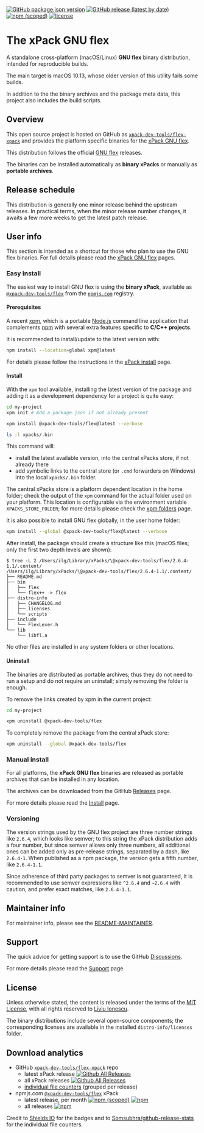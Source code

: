 
[![GitHub package.json version](https://img.shields.io/github/package-json/v/xpack-dev-tools/flex-xpack)](https://github.com/xpack-dev-tools/flex-xpack/blob/xpack/package.json)
[![GitHub release (latest by date)](https://img.shields.io/github/v/release/xpack-dev-tools/flex-xpack)](https://github.com/xpack-dev-tools/flex-xpack/releases/)
[![npm (scoped)](https://img.shields.io/npm/v/@xpack-dev-tools/flex.svg?color=blue)](https://www.npmjs.com/package/@xpack-dev-tools/flex/)
[![license](https://img.shields.io/github/license/xpack-dev-tools/flex-xpack)](https://github.com/xpack-dev-tools/flex-xpack/blob/xpack/LICENSE)

# The xPack GNU flex

A standalone cross-platform (macOS/Linux) **GNU flex**
binary distribution, intended for reproducible builds.

The main target is macOS 10.13, whose older version of this utility
fails some builds.

In addition to the the binary archives and the package meta data,
this project also includes the build scripts.

## Overview

This open source project is hosted on GitHub as
[`xpack-dev-tools/flex-xpack`](https://github.com/xpack-dev-tools/flex-xpack)
and provides the platform specific binaries for the
[xPack GNU flex](https://xpack.github.io/flex/).

This distribution follows the official
[GNU flex](https://www.gnu.org/software/flex/) releases.

The binaries can be installed automatically as **binary xPacks** or manually as
**portable archives**.

## Release schedule

This distribution is generally one minor release behind the upstream releases.
In practical terms, when the minor release number changes, it awaits a few
more weeks to get the latest patch release.

## User info

This section is intended as a shortcut for those who plan
to use the GNU flex binaries. For full details please read the
[xPack GNU flex](https://xpack.github.io/flex/) pages.

### Easy install

The easiest way to install GNU flex is using the **binary xPack**, available as
[`@xpack-dev-tools/flex`](https://www.npmjs.com/package/@xpack-dev-tools/flex)
from the [`npmjs.com`](https://www.npmjs.com) registry.

#### Prerequisites

A recent [xpm](https://xpack.github.io/xpm/),
which is a portable [Node.js](https://nodejs.org/) command line application
that complements [npm](https://docs.npmjs.com)
with several extra features specific to
**C/C++ projects**.

It is recommended to install/update to the latest version with:

```sh
npm install --location=global xpm@latest
```

For details please follow the instructions in the
[xPack install](https://xpack.github.io/install/) page.

#### Install

With the `xpm` tool available, installing
the latest version of the package and adding it as
a development dependency for a project is quite easy:

```sh
cd my-project
xpm init # Add a package.json if not already present

xpm install @xpack-dev-tools/flex@latest --verbose

ls -l xpacks/.bin
```

This command will:

- install the latest available version,
into the central xPacks store, if not already there
- add symbolic links to the central store
(or `.cmd` forwarders on Windows) into
the local `xpacks/.bin` folder.

The central xPacks store is a platform dependent
location in the home folder;
check the output of the `xpm` command for the actual
folder used on your platform.
This location is configurable via the environment variable
`XPACKS_STORE_FOLDER`; for more details please check the
[xpm folders](https://xpack.github.io/xpm/folders/) page.

It is also possible to install GNU flex globally, in the user home folder:

```sh
xpm install --global @xpack-dev-tools/flex@latest --verbose
```

After install, the package should create a structure like this (macOS files;
only the first two depth levels are shown):

```console
$ tree -L 2 /Users/ilg/Library/xPacks/\@xpack-dev-tools/flex/2.6.4-1.1/.content/
/Users/ilg/Library/xPacks/\@xpack-dev-tools/flex/2.6.4-1.1/.content/
├── README.md
├── bin
│   ├── flex
│   └── flex++ -> flex
├── distro-info
│   ├── CHANGELOG.md
│   ├── licenses
│   └── scripts
├── include
│   └── FlexLexer.h
└── lib
    └── libfl.a
```

No other files are installed in any system folders or other locations.

#### Uninstall

The binaries are distributed as portable archives; thus they do not need
to run a setup and do not require an uninstall; simply removing the
folder is enough.

To remove the links created by xpm in the current project:

```sh
cd my-project

xpm uninstall @xpack-dev-tools/flex
```

To completely remove the package from the central xPack store:

```sh
xpm uninstall --global @xpack-dev-tools/flex
```

### Manual install

For all platforms, the **xPack GNU flex**
binaries are released as portable
archives that can be installed in any location.

The archives can be downloaded from the
GitHub [Releases](https://github.com/xpack-dev-tools/flex-xpack/releases/)
page.

For more details please read the
[Install](https://xpack.github.io/flex/install/) page.

### Versioning

The version strings used by the GNU flex project are three number strings
like `2.6.4`, which looks like semver;
to this string the xPack distribution adds a four number,
but since semver allows only three numbers, all additional ones can
be added only as pre-release strings, separated by a dash,
like `2.6.4-1`. When published as a npm package, the version gets
a fifth number, like `2.6.4-1.1`.

Since adherence of third party packages to semver is not guaranteed,
it is recommended to use semver expressions like `^2.6.4` and `~2.6.4`
with caution, and prefer exact matches, like `2.6.4-1.1`.

## Maintainer info

For maintainer info, please see the
[README-MAINTAINER](https://github.com/xpack-dev-tools/flex-xpack/blob/xpack/README-MAINTAINER.md).

## Support

The quick advice for getting support is to use the GitHub
[Discussions](https://github.com/xpack-dev-tools/flex-xpack/discussions/).

For more details please read the
[Support](https://xpack.github.io/flex/support/) page.

## License

Unless otherwise stated, the content is released under the terms of the
[MIT License](https://opensource.org/licenses/mit/),
with all rights reserved to
[Liviu Ionescu](https://github.com/ilg-ul).

The binary distributions include several open-source components; the
corresponding licenses are available in the installed
`distro-info/licenses` folder.

## Download analytics

- GitHub [`xpack-dev-tools/flex-xpack`](https://github.com/xpack-dev-tools/flex-xpack/) repo
  - latest xPack release
[![Github All Releases](https://img.shields.io/github/downloads/xpack-dev-tools/flex-xpack/latest/total.svg)](https://github.com/xpack-dev-tools/flex-xpack/releases/)
  - all xPack releases [![Github All Releases](https://img.shields.io/github/downloads/xpack-dev-tools/flex-xpack/total.svg)](https://github.com/xpack-dev-tools/flex-xpack/releases/)
  - [individual file counters](https://somsubhra.github.io/github-release-stats/?username=xpack-dev-tools&repository=flex-xpack) (grouped per release)
- npmjs.com [`@xpack-dev-tools/flex`](https://www.npmjs.com/package/@xpack-dev-tools/flex/) xPack
  - latest release, per month
[![npm (scoped)](https://img.shields.io/npm/v/@xpack-dev-tools/flex.svg)](https://www.npmjs.com/package/@xpack-dev-tools/flex/)
[![npm](https://img.shields.io/npm/dm/@xpack-dev-tools/flex.svg)](https://www.npmjs.com/package/@xpack-dev-tools/flex/)
  - all releases [![npm](https://img.shields.io/npm/dt/@xpack-dev-tools/flex.svg)](https://www.npmjs.com/package/@xpack-dev-tools/flex/)

Credit to [Shields IO](https://shields.io) for the badges and to
[Somsubhra/github-release-stats](https://github.com/Somsubhra/github-release-stats)
for the individual file counters.
